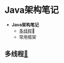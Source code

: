 # Java架构笔记

- **Java架构笔记**
  - [多线程](#多线程a)<a id='多线程A'>🔽</a>
  - 常用框架





































## <a id='多线程a'>多线程</a>[🔼](#多线程A)